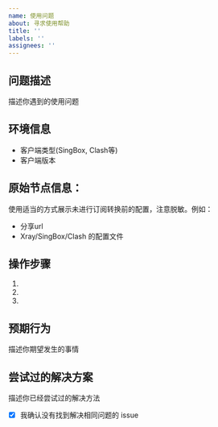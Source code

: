 ```yaml
---
name: 使用问题
about: 寻求使用帮助
title: ''
labels: ''
assignees: ''
---
```


## 问题描述
描述你遇到的使用问题

## 环境信息
- 客户端类型(SingBox, Clash等)
- 客户端版本

## 原始节点信息：
使用适当的方式展示未进行订阅转换前的配置，注意脱敏。例如：
- 分享url
- Xray/SingBox/Clash 的配置文件

## 操作步骤
1.
2.
3.

## 预期行为
描述你期望发生的事情

## 尝试过的解决方案
描述你已经尝试过的解决方法

- [x] 我确认没有找到解决相同问题的 issue